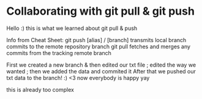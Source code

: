 # Collaborating with git pull & git push
Hello :) this is what we learned about git pull & push 

Info from Cheat Sheet: git push [alias] / [branch] transmits local branch commits to the remote repository branch 
git pull fetches and merges any commits from the tracking remote branch 

First we created a new branch & then edited our txt file ; edited the way we wanted ; then we added the data and commited it 
After that we pushed our txt data to the branch! :) <3 now everybody is happy yay

this is already too complex 